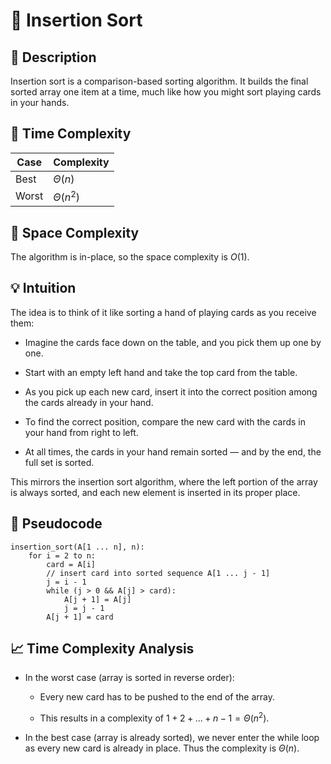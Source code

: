 # 🧠 Insertion Sort

## 📝 Description
Insertion sort is a comparison-based sorting algorithm. 
It builds the final sorted array one item at a time, much like how you might sort playing cards in your hands.

## 💾 Time Complexity

| Case  | Complexity  |
| ----- | ----------- |
| Best  | $\Theta(n)$ |
| Worst | $\Theta(n^2)$    |

## 💾 Space Complexity

The algorithm is in-place, so the space complexity is $O(1)$.

## 💡 Intuition

The idea is to think of it like sorting a hand of playing cards as you receive them:

- Imagine the cards face down on the table, and you pick them up one by one.

- Start with an empty left hand and take the top card from the table.

- As you pick up each new card, insert it into the correct position among the cards already in your hand.

- To find the correct position, compare the new card with the cards in your hand from right to left.

- At all times, the cards in your hand remain sorted — and by the end, the full set is sorted.

This mirrors the insertion sort algorithm, where the left portion of the array is always sorted, and each new element is inserted in its proper place.

## 🧾 Pseudocode
```text
insertion_sort(A[1 ... n], n): 
    for i = 2 to n: 
        card = A[i]
        // insert card into sorted sequence A[1 ... j - 1]
        j = i - 1
        while (j > 0 && A[j] > card): 
            A[j + 1] = A[j]   
            j = j - 1
        A[j + 1] = card
```

## 📈 Time Complexity Analysis

- In the worst case (array is sorted in reverse order): 

    - Every new card has to be pushed to the end of the array. 

    - This results in a complexity of $1 + 2 + ... + n - 1 = \Theta(n^2)$.

- In the best case (array is already sorted), we never enter the while loop as every new card is already in place. Thus the complexity is $\Theta(n)$.
